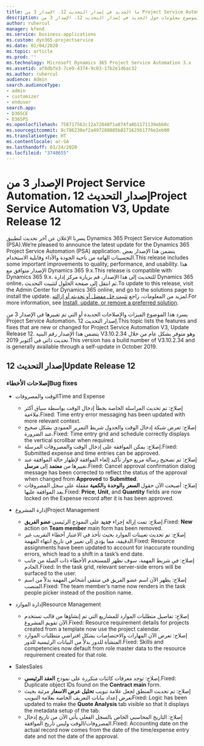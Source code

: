 ```yaml
---
title: ما الجديد في إصدار التحديث 12، الإصدار 3 من Project Service Automation
description: يقدم هذا الموضوع معلومات حول الجديد في إصدار التحديث 12، الإصدار 3 من Project Service Automation.
author: ruhercul
manager: kfend
ms.service: business-applications
ms.custom: dyn365-projectservice
ms.date: 02/04/2020
ms.topic: article
ms.prod: ''
ms.technology: Microsoft Dynamics 365 Project Service Automation 3.x
ms.assetid: af8dbfe3-7ce9-4374-9c03-17b2e1d6ac32
ms.author: ruhercul
audience: Admin
search.audienceType:
- admin
- customizer
- enduser
search.app:
- D365CE
- D365PS
ms.openlocfilehash: 758717562c12a72848f1a874fa8b1171139ebb0c
ms.sourcegitcommit: 8c786230ef2a497280885b827162561776e2eb00
ms.translationtype: HT
ms.contentlocale: ar-SA
ms.lasthandoff: 03/24/2020
ms.locfileid: "3748655"
---
```

# <a name="project-service-automation-v3-update-release-12"></a><span data-ttu-id="a44bf-103">الإصدار 3 من Project Service Automation، إصدار التحديث 12</span><span class="sxs-lookup"><span data-stu-id="a44bf-103">Project Service Automation V3, Update Release 12</span></span>
<span data-ttu-id="a44bf-104">يسرنا الإعلان عن آخر تحديث لتطبيق Dynamics 365 Project Service Automation (PSA).</span><span class="sxs-lookup"><span data-stu-id="a44bf-104">We’re pleased to announce the latest update for the Dynamics 365 Project Service Automation (PSA) application.</span></span> <span data-ttu-id="a44bf-105">يتضمن هذا الإصدار بعض التحسينات الهامة من ناحية الجودة والأداء وقابلية الاستخدام.</span><span class="sxs-lookup"><span data-stu-id="a44bf-105">This release includes some important improvements to quality, performance, and usability.</span></span> <span data-ttu-id="a44bf-106">هذا الإصدار متوافق مع Dynamics 365 9.x.</span><span class="sxs-lookup"><span data-stu-id="a44bf-106">This release is compatible with Dynamics 365 9.x.</span></span> <span data-ttu-id="a44bf-107">للتحديث إلى هذا الإصدار، قم بزيارة مركز إدارة Dynamics 365 online، ثم انتقل إلى صفحة الحلول لتثبيت التحديث.</span><span class="sxs-lookup"><span data-stu-id="a44bf-107">To update to this release, visit the Admin Center for Dynamics 365 online, and go to the solutions page to install the update.</span></span> <span data-ttu-id="a44bf-108">لمزيد من المعلومات، راجع [تثبيت حل مفضل أو تحديثه أو إزالته](https://docs.microsoft.com/power-platform/admin/install-remove-preferred-solution).</span><span class="sxs-lookup"><span data-stu-id="a44bf-108">For more information, see [Install, update, or remove a preferred solution](https://docs.microsoft.com/power-platform/admin/install-remove-preferred-solution).</span></span>

<span data-ttu-id="a44bf-109">يسرد هذا الموضوع الميزات والإصلاحات الجديدة أو التي تم تغييرها في الإصدار 3 من Project Service Automation، إصدار التحديث 12.</span><span class="sxs-lookup"><span data-stu-id="a44bf-109">This topic lists the features and fixes that are new or changed for Project Service Automation V3, Update Release 12.</span></span> <span data-ttu-id="a44bf-110">يتضمن هذا الإصدار رقم البنية V3.10.2.34 وهو متوفر بشكل عام من خلال تحديث ذاتي في أكتوبر 2019.</span><span class="sxs-lookup"><span data-stu-id="a44bf-110">This version has a build number of V3.10.2.34 and is generally available through a self-update in October 2019.</span></span>

## <a name="update-release-12"></a><span data-ttu-id="a44bf-111">إصدار التحديث 12</span><span class="sxs-lookup"><span data-stu-id="a44bf-111">Update Release 12</span></span>

### <a name="bug-fixes"></a><span data-ttu-id="a44bf-112">إصلاحات الأخطاء</span><span class="sxs-lookup"><span data-stu-id="a44bf-112">Bug fixes</span></span>

- <span data-ttu-id="a44bf-113">الوقت والمصروفات</span><span class="sxs-lookup"><span data-stu-id="a44bf-113">Time and Expense</span></span>

    - <span data-ttu-id="a44bf-114">إصلاح: تم تحديث المراسلة الخاصة بخطأ إدخال الوقت بواسطة سياق أكثر ملاءمة.</span><span class="sxs-lookup"><span data-stu-id="a44bf-114">Fixed: Time entry error messaging has been updated with more relevant context.</span></span>
    - <span data-ttu-id="a44bf-115">إصلاح: تعرض شبكة إدخال الوقت والجدول شريط التمرير العمودي بشكل صحيح عند الضرورة.</span><span class="sxs-lookup"><span data-stu-id="a44bf-115">Fixed: Time entry grid and schedule correctly displays the vertical scrollbar when required.</span></span>
    - <span data-ttu-id="a44bf-116">إصلاح: يمكن الموافقة على إدخال الوقت والمصروفات المرسلة.</span><span class="sxs-lookup"><span data-stu-id="a44bf-116">Fixed: Submitted expense and time entries can be approved.</span></span>
    - <span data-ttu-id="a44bf-117">إصلاح: تم تصحيح رسالة مربع حوار تأكيد إلغاء الموافقة لإظهار حالة الموافقة عند تغييرها من **معتمد‬‬** إلى **مرسل**.</span><span class="sxs-lookup"><span data-stu-id="a44bf-117">Fixed: Cancel approval confirmation dialog message has been corrected to reflect the status of the approval when changed from **Approved** to **Submitted**.</span></span>
    - <span data-ttu-id="a44bf-118">إصلاح: أصبحت الآن حقول **السعر** و**الوحدة** و**الكمية** مقفلة على سجل المصروفات بعد الموافقة عليها.</span><span class="sxs-lookup"><span data-stu-id="a44bf-118">Fixed: **Price**, **Unit**, and **Quantity** fields are now locked on the Expense record after it is has been approved.</span></span>

- <span data-ttu-id="a44bf-119">إدارة المشروع</span><span class="sxs-lookup"><span data-stu-id="a44bf-119">Project Management</span></span>

    - <span data-ttu-id="a44bf-120">إصلاح: تمت إزالة إجراء **جديد** على النموذج الرئيسي **عضو الفريق**.</span><span class="sxs-lookup"><span data-stu-id="a44bf-120">Fixed: **New** action on **Team member** main form has been removed.</span></span>
    - <span data-ttu-id="a44bf-121">إصلاح: تم تحديث تعيينات الموارد بحيث تأخذ في الاعتبار أخطاء التقريب غير الدقيقة، مما يؤدي إلى تغيير في تاريخ انتهاء المهمة.</span><span class="sxs-lookup"><span data-stu-id="a44bf-121">Fixed: Resource assignments have been updated to account for inaccurate rounding errors, which lead to a shift in a task’s end date.</span></span>
    - <span data-ttu-id="a44bf-122">إصلاح: في شريط المهمة، سوف تظهر للمستخدم الأخطاء ذات الصلة من جانب الخادم.</span><span class="sxs-lookup"><span data-stu-id="a44bf-122">Fixed: In the task grid, relevant server-side errors will be surfaced to the user.</span></span>
    - <span data-ttu-id="a44bf-123">إصلاح: يظهر الآن اسم عضو الفريق في منتقي أشخاص المهمة بدلاً من اسم المنصب.</span><span class="sxs-lookup"><span data-stu-id="a44bf-123">Fixed: The team member’s name now renders in the task people picker instead of the position name.</span></span>

- <span data-ttu-id="a44bf-124">إدارة الموارد</span><span class="sxs-lookup"><span data-stu-id="a44bf-124">Resource Management</span></span>

    - <span data-ttu-id="a44bf-125">إصلاح: تفاصيل متطلبات الموارد للمشاريع التي تم إنشاؤها من قالب تستخدم الآن تقويم المشروع.</span><span class="sxs-lookup"><span data-stu-id="a44bf-125">Fixed: Resource requirement details for projects created from a template now use the project calendar.</span></span>
    - <span data-ttu-id="a44bf-126">إصلاح: تعرض الآن المهارات والاختصاصات بشكل افتراضي متطلبات الموارد المنشأة للدور بدلاً من البيانات الرئيسية للدور.</span><span class="sxs-lookup"><span data-stu-id="a44bf-126">Fixed: Skills and competencies now default from role master data to the resource requirement created for that role.</span></span>

- <span data-ttu-id="a44bf-127">‏‏Sales</span><span class="sxs-lookup"><span data-stu-id="a44bf-127">Sales</span></span>

    - <span data-ttu-id="a44bf-128">إصلاح: توجد معرفات كائنات متكررة على نموذج **العقد الرئيسي**.</span><span class="sxs-lookup"><span data-stu-id="a44bf-128">Fixed: Duplicate object IDs found on the **Contract main** form.</span></span>
    - <span data-ttu-id="a44bf-129">إصلاح: تم تحديث المنطق لجعل علامة تبويب **تحليل عرض الاسعار** مرئية بحيث تعرض إعداد بيانات التعريف الخاصة بعلامة التبويب</span><span class="sxs-lookup"><span data-stu-id="a44bf-129">Fixed: Logic has been updated to make the **Quote Analysis** tab visible so that it displays the metadata setup of the tab.</span></span>
    - <span data-ttu-id="a44bf-130">إصلاح: التاريخ المحاسبي الخاص بالسجل الفعلي يأتي الآن من تاريخ إدخال المصروفات/الوقت وليس تاريخ الموافقة.</span><span class="sxs-lookup"><span data-stu-id="a44bf-130">Fixed: Accounting date on the actual record now comes from the date of the time/expense entry date and not the date of the approval.</span></span>
